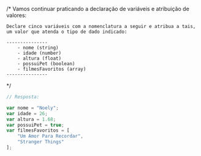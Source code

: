 

/* 
Vamos continuar praticando a declaração de variáveis e atribuição de valores: 

    Declare cinco variáveis com a nomenclatura a seguir e atribua a tais, 
    um valor que atenda o tipo de dado indicado:

    ---------------
        - nome (string) 
        - idade (number)
        - altura (float)
        - possuiPet (boolean)
        - filmesFavoritos (array)
    ---------------
*/

```javascript
// Resposta:

var nome = "Noely";
var idade = 26;
var altura = 1.68;
var possuiPet = true;
var filmesFavoritos = [
    "Um Amor Para Recordar",
    "Stranger Things"
];
```